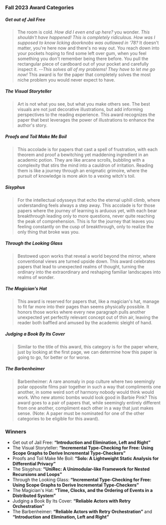 ### Fall 2023 Award Categories

##### Get out of Jail Free

> The room is cold. _How did I even end up here?_ you wonder. _This shouldn't have happened! This is completely ridiculous. How was I supposed to know licking doorknobs was outlawed in '78?_ It doesn't matter, you're here now and there's no way out. You reach down into your pockets hoping to find some left over gum, when you feel something you don't remember being there before. You pull the rectangular piece of cardboard out of your pocket and carefully inspect it. --_This solves all of my problems! They have to let me go now!_ This award is for the paper that completely solves the most niche problem you would never expect to have.

##### The Visual Storyteller

> Art is not what you see, but what you make others see. The best visuals are not just decorative illustrations, but add informing perspectives to the reading experience. This award recognizes the paper that best leverages the power of illustrations to enhance the author's story.

##### Proofs and Toil Make Me Boil

> This accolade is for papers that cast a spell of frustration, with each theorem and proof a bewitching yet maddening ingredient in an academic potion. They are like arcane scrolls, bubbling with a complexity that stirs the mind into a cauldron of irritation. Reading them is like a journey through an enigmatic grimoire, where the pursuit of knowledge is more akin to a vexing witch's toil.

##### Sisyphus
  
> For the intellectual odysseys that echo the eternal uphill climb, where understanding feels always a step away. This accolade is for those papers where the journey of learning is arduous yet, with each bear breakthrough leading only to more questions, never quite reaching the peak of comprehension. This is for the journey that leaves you feeling constantly on the cusp of breakthrough, only to realize the only thing that broke was you.

##### Through the Looking Glass

> Bestowed upon works that reveal a world beyond the mirror, where conventional views are turned upside down. This award celebrates papers that lead to unexpected realms of thought, turning the ordinary into the extraordinary and reshaping familiar landscapes into realms of wonder.

##### The Magician's Hat

> This award is reserved for papers that, like a magician's hat, manage to fit far more into their pages than seems physically possible. It honors those works where every new paragraph pulls another unexpected yet perfectly relevant concept out of thin air, leaving the reader both baffled and amused by the academic sleight of hand.

##### Judging a Book By Its Cover

> Similar to the title of this award, this category is for the paper where, just by looking at the first page, we can determine how this paper is going to go, for better or for worse.

##### The Barbenheimer

> Barbenheimer: A rare anomaly in pop culture where two seemingly polar opposite films pair together in such a way that compliments one another, in some weird sort of harmony nobody would think would work. Who new atomic bombs would look good in Barbie Pink?
> This award goes to a pair of papers that, while seemingly entirely different from one another, compliment each other in a way that just makes sense.
> (Note: A paper must be nominated for one of the other categories to be eligible for this award).

### Winners

* Get out of Jail Free: **“Introduction and Elimination, Left and Right”**
* The Visual Storyteller: **“Incremental Type-Checking for Free: Using Scope Graphs to Derive Incremental Type-Checkers”**
* Proofs and Toil Make Me Boil: **“Solo: A Lightweight Static Analysis for Differential Privacy”**
* The Sisyphus: **“UniRec: A Unimodular-like Framework for Nested Recursions and Loops”**
* Through the Looking Glass: **“Incremental Type-Checking for Free: Using Scope Graphs to Derive Incremental Type-Checkers”**
* The Magician's Hat: **“Time, Clocks, and the Ordering of Events in a Distributed System”**
* Judging a Book By Its Cover: **“Reliable Actors with Retry Orchestration”**
* The Barbenheimer: **“Reliable Actors with Retry Orchestration”** and **“Introduction and Elimination, Left and Right”**
